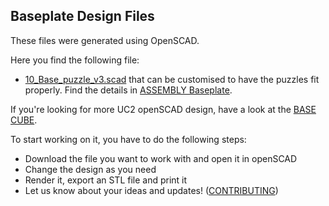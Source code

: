 ## Baseplate Design Files

These files were generated using OpenSCAD.

Here you find the following file:
* [10_Base_puzzle_v3.scad](10_Base_puzzle_v3.scad) that can be customised to have the puzzles fit properly. Find the details in [ASSEMBLY Baseplate](../../ASSEMBLY_Baseplate).

If you're looking for more UC2 openSCAD design, have a look at the [BASE CUBE](../../ASSEMBLY_CUBE_Base/OPENSCAD). 


To start working on it, you have to do the following steps:

* Download the file you want to work with and open it in openSCAD
* Change the design as you need
* Render it, export an STL file and print it
* Let us know about your ideas and updates! ([CONTRIBUTING](../../../CONTRIBUTING.md))
